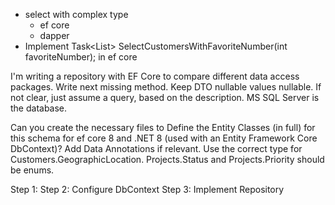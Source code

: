 

- select with complex type
    - ef core
    - dapper
- Implement Task<List<CustomerBasedOnJsonPropertyDto>> SelectCustomersWithFavoriteNumber(int favoriteNumber); in ef core


I'm writing a repository with EF Core to compare different data access packages. Write next missing method. Keep DTO nullable values nullable. If not clear, just assume a query, based on the description. MS SQL Server is the database.


Can you create the necessary files to Define the Entity Classes (in full) for this schema for ef core 8 and .NET 8 (used with an Entity Framework Core DbContext)? Add Data Annotations if relevant.
Use the correct type for Customers.GeographicLocation.  Projects.Status and Projects.Priority should be enums.


Step 1: 
Step 2: Configure DbContext
Step 3: Implement Repository